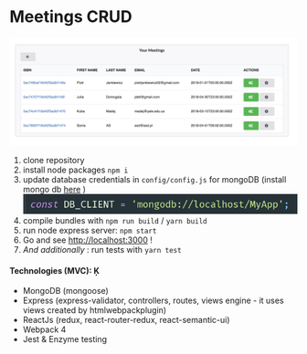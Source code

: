 # Meetings CRUD
![screenshot](screen.png)
1) clone repository
2) install node packages `npm i`
3) update database credentials in `config/config.js` for mongoDB (install mongo db [here](https://gist.github.com/nrollr/9f523ae17ecdbb50311980503409aeb3) )
![config](config.png)
4) compile bundles with `npm run build` / `yarn build`
5) run node express server: `npm start`
6) Go and see [http://localhost:3000](http://localhost:3000) !
7) *And additionally* : run tests with `yarn test`
#### Technologies (MVC): Ķ

- MongoDB (mongoose)
- Express (express-validator, controllers, routes, views engine - it uses views created  by htmlwebpackplugin)
- ReactJs (redux, react-router-redux, react-semantic-ui)
- Webpack 4 
- Jest & Enzyme testing
 